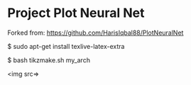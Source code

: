 # Project Plot Neural Net  

Forked from: https://github.com/HarisIqbal88/PlotNeuralNet  

$ sudo apt-get install texlive-latex-extra  

$ bash tikzmake.sh my_arch  

<img src=>
